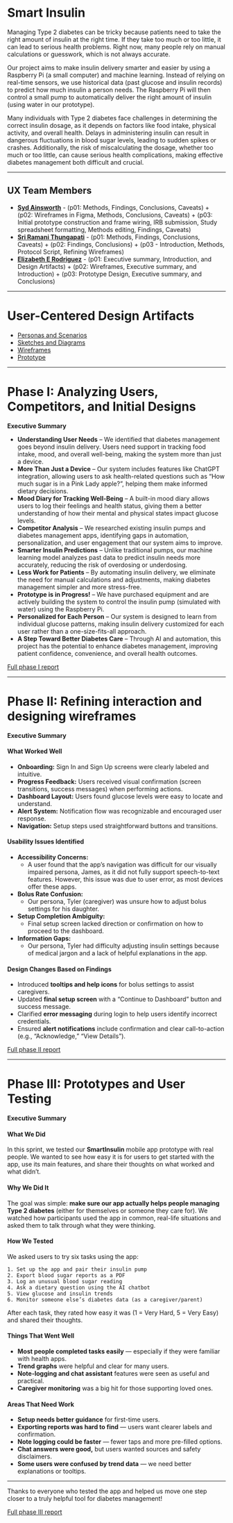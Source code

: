 # Smart Insulin

Managing Type 2 diabetes can be tricky because patients need to take the right amount of insulin at the right time. If they take too much or too little, it can lead to serious health problems. Right now, many people rely on manual calculations or guesswork, which is not always accurate.

Our project aims to make insulin delivery smarter and easier by using a Raspberry Pi (a small computer) and machine learning. Instead of relying on real-time sensors, we use historical data (past glucose and insulin records) to predict how much insulin a person needs. The Raspberry Pi will then control a small pump to automatically deliver the right amount of insulin (using water in our prototype).

Many individuals with Type 2 diabetes face challenges in determining the correct insulin dosage, as it depends on factors like food intake, physical activity, and overall health. Delays in administering insulin can result in dangerous fluctuations in blood sugar levels, leading to sudden spikes or crashes. Additionally, the risk of miscalculating the dosage, whether too much or too little, can cause serious health complications, making effective diabetes management both difficult and crucial.

---

## UX Team Members

* **[Syd Ainsworth](https://github.com/UsabilityEngineering/ux-journal-5QU1D/tree/main/journal)** - (p01: Methods, Findings, Conclusions, Caveats) + (p02: Wireframes in Figma, Methods, Conclusions, Caveats) + (p03: Initial prototype construction and frame wiring, IRB submission, Study spreadsheet formatting, Methods editing, Findings, Caveats)
* **[Sri Ramani Thungapati](https://github.com/UsabilityEngineering/ux-journal-sthungapati/tree/main/journal)** - (p01: Methods, Findings, Conclusions, Caveats) + (p02: Findings, Conclusions) + (p03 - Introduction, Methods, Protocol Script, Refining Wireframes) 
* **[Elizabeth E Rodriguez](https://github.com/UsabilityEngineering/ux-journal-babab0uille/tree/main/journal)** - (p01: Executive summary, Introduction, and Design Artifacts) + (p02: Wireframes, Executive summary, and Introduction) + (p03: Prototype Design, Executive summary, and Conclusions)

---

# User-Centered Design Artifacts

* [Personas and Scenarios](personas/)
* [Sketches and Diagrams](sketches/)
* [Wireframes](wireframes/)
* [Prototype](https://www.figma.com/proto/3UfoDGpiQyFp0oDP9B3OO3/smartinsulin-prototype?node-id=2009-460&p=f&t=jL6aCALZ8KUapavs-1&scaling=min-zoom&content-scaling=fixed&page-id=2009%3A283&starting-point-node-id=2009%3A460&show-proto-sidebar=1)
 
---

# Phase I: Analyzing Users, Competitors, and Initial Designs

**Executive Summary**

* **Understanding User Needs** – We identified that diabetes management goes beyond insulin delivery. Users need support in tracking food intake, mood, and overall well-being, making the system more than just a device.
* **More Than Just a Device** – Our system includes features like ChatGPT integration, allowing users to ask health-related questions such as “How much sugar is in a Pink Lady apple?”, helping them make informed dietary decisions.
* **Mood Diary for Tracking Well-Being** – A built-in mood diary allows users to log their feelings and health status, giving them a better understanding of how their mental and physical states impact glucose levels.
* **Competitor Analysis** – We researched existing insulin pumps and diabetes management apps, identifying gaps in automation, personalization, and user engagement that our system aims to improve.
* **Smarter Insulin Predictions** – Unlike traditional pumps, our machine learning model analyzes past data to predict insulin needs more accurately, reducing the risk of overdosing or underdosing.
* **Less Work for Patients** – By automating insulin delivery, we eliminate the need for manual calculations and adjustments, making diabetes management simpler and more stress-free.
* **Prototype is in Progress!** – We have purchased equipment and are actively building the system to control the insulin pump (simulated with water) using the Raspberry Pi.
* **Personalized for Each Person** – Our system is designed to learn from individual glucose patterns, making insulin delivery customized for each user rather than a one-size-fits-all approach.
* **A Step Toward Better Diabetes Care** – Through AI and automation, this project has the potential to enhance diabetes management, improving patient confidence, convenience, and overall health outcomes.

[Full phase I report](phaseI/)

---

# Phase II: Refining interaction and designing wireframes

**Executive Summary**

#### What Worked Well

* **Onboarding:** Sign In and Sign Up screens were clearly labeled and intuitive.
* **Progress Feedback:** Users received visual confirmation (screen transitions, success messages) when performing actions.
* **Dashboard Layout:** Users found glucose levels were easy to locate and understand.
* **Alert System:** Notification flow was recognizable and encouraged user response.
* **Navigation:** Setup steps used straightforward buttons and transitions.

#### Usability Issues Identified

* **Accessibility Concerns:**
  - A user found that the app’s navigation was difficult for our visually impaired persona, James, as it did not fully support speech-to-text features. However, this issue was due to user error, as most devices offer these apps.
* **Bolus Rate Confusion:**
  - Our persona, Tyler (caregiver) was unsure how to adjust bolus settings for his daughter.
* **Setup Completion Ambiguity:**
  - Final setup screen lacked direction or confirmation on how to proceed to the dashboard.
* **Information Gaps:**
  - Our persona, Tyler  had difficulty adjusting insulin settings because of medical jargon and a lack of helpful explanations in the app.

#### Design Changes Based on Findings

* Introduced **tooltips and help icons** for bolus settings to assist caregivers.
* Updated **final setup screen** with a “Continue to Dashboard” button and success message.
* Clarified **error messaging** during login to help users identify incorrect credentials.
* Ensured **alert notifications** include confirmation and clear call-to-action (e.g., “Acknowledge,” “View Details”).

[Full phase II report](phaseII/)

---

# Phase III: Prototypes and User Testing

**Executive Summary**

#### What We Did

In this sprint, we tested our **SmartInsulin** mobile app prototype with real people. We wanted to see how easy it is for users to get started with the app, use its main features, and share their thoughts on what worked and what didn’t.

#### Why We Did It

The goal was simple: **make sure our app actually helps people managing Type 2 diabetes** (either for themselves or someone they care for). We watched how participants used the app in common, real-life situations and asked them to talk through what they were thinking.

#### How We Tested

We asked users to try six tasks using the app:

    1. Set up the app and pair their insulin pump
    2. Export blood sugar reports as a PDF
    3. Log an unusual blood sugar reading
    4. Ask a dietary question using the AI chatbot
    5. View glucose and insulin trends
    6. Monitor someone else’s diabetes data (as a caregiver/parent)

After each task, they rated how easy it was (1 = Very Hard, 5 = Very Easy) and shared their thoughts.

#### Things That Went Well

- **Most people completed tasks easily** — especially if they were familiar with health apps.
- **Trend graphs** were helpful and clear for many users.
- **Note-logging and chat assistant** features were seen as useful and practical.
- **Caregiver monitoring** was a big hit for those supporting loved ones.

#### Areas That Need Work

- **Setup needs better guidance** for first-time users.
- **Exporting reports was hard to find** — users want clearer labels and confirmation.
- **Note logging could be faster** — fewer taps and more pre-filled options.
- **Chat answers were good,** but users wanted sources and safety disclaimers.
- **Some users were confused by trend data** — we need better explanations or tooltips.
---

Thanks to everyone who tested the app and helped us move one step closer to a truly helpful tool for diabetes management!

[Full phase III report](phaseIII/)
